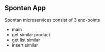 ## Spontan App
Spontan microservices consist of 3 end-points
- main
- get similar product
- get list similar
- insert similar

